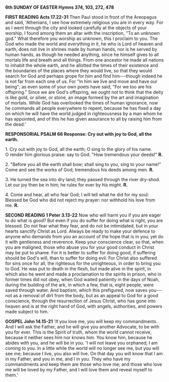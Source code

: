 **6th SUNDAY OF EASTER Hymns 374, 103, 272, 478**

**FIRST READING Acts 17.22-31** Then Paul stood in front of the
Areopagus and said, 'Athenians, I see how extremely religious you are in
every way. For as I went through the city and looked carefully at the
objects of your worship, I found among them an altar with the
inscription, "To an unknown god." What therefore you worship as unknown,
this I proclaim to you. The God who made the world and everything in it,
he who is Lord of heaven and earth, does not live in shrines made by
human hands, nor is he served by human hands, as though he needed
anything, since he himself gives to all mortals life and breath and all
things. From one ancestor he made all nations to inhabit the whole
earth, and he allotted the times of their existence and the boundaries
of the places where they would live, so that they would search for God
and perhaps grope for him and find him---though indeed he is not far
from each one of us. For "In him we live and move and have our being";
as even some of your own poets have said, "For we too are his
offspring." Since we are God's offspring, we ought not to think that the
deity is like gold, or silver, or stone, an image formed by the art and
imagination of mortals. While God has overlooked the times of human
ignorance, now he commands all people everywhere to repent, because he
has fixed a day on which he will have the world judged in righteousness
by a man whom he has appointed, and of this he has given assurance to
all by raising him from the dead.'

**RESPONSORIAL PSALM 66 Response: Cry out with joy to God, all the
earth.**

1\. Cry out with joy to God, all the earth; O sing to the glory of his name.  
O render him glorious praise: say to God. "How tremendous your deeds!" **R.**

2\. "Before you all the earth shall bow; shall sing to you, sing to your name!"  
Come and see the works of God; tremendous his deeds among men. **R.**

3\. He turned the sea into dry land; they passed through the river dry-shod.  
Let our joy then be in him; he rules for ever by his might. **R.**

4\. Come and hear, all who fear God; I will tell what he did for my soul:  
Blessed be God who did not reject my prayer: nor withhold his love from me. **R.**

**SECOND READING 1 Peter 3.13-22** Now who will harm you if you are
eager to do what is good? But even if you do suffer for doing what is
right, you are blessed. Do not fear what they fear, and do not be
intimidated, but in your hearts sanctify Christ as Lord. Always be ready
to make your defence to anyone who demands from you an account of the
hope that is in you; yet do it with gentleness and reverence. Keep your
conscience clear, so that, when you are maligned, those who abuse you
for your good conduct in Christ may be put to shame. For it is better to
suffer for doing good, if suffering should be God's will, than to suffer
for doing evil. For Christ also suffered for sins once for all, the
righteous for the unrighteous, in order to bring you to God. He was put
to death in the flesh, but made alive in the spirit, in which also he
went and made a proclamation to the spirits in prison, who in former
times did not obey, when God waited patiently in the days of Noah,
during the building of the ark, in which a few, that is, eight people,
were saved through water. And baptism, which this prefigured, now saves
you---not as a removal of dirt from the body, but as an appeal to God
for a good conscience, through the resurrection of Jesus Christ, who has
gone into heaven and is at the right hand of God, with angels,
authorities, and powers made subject to him.

**GOSPEL John 14.15-21** 'If you love me, you will keep my commandments.
And I will ask the Father, and he will give you another Advocate, to be
with you for ever. This is the Spirit of truth, whom the world cannot
receive, because it neither sees him nor knows him. You know him,
because he abides with you, and he will be in you. 'I will not leave you
orphaned; I am coming to you. In a little while the world will no longer
see me, but you will see me; because I live, you also will live. On that
day you will know that I am in my Father, and you in me, and I in you.
They who have my commandments and keep them are those who love me; and
those who love me will be loved by my Father, and I will love them and
reveal myself to them.'

